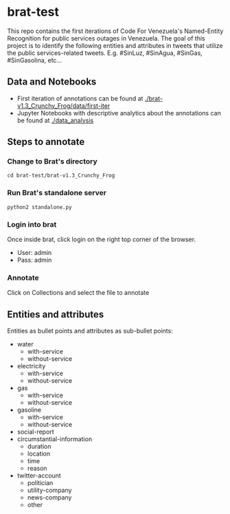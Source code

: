 # brat-test

This repo contains the first iterations of Code For Venezuela's Named-Entity Recognition for public services outages in Venezuela. The goal of this project is to identify the following entities and attributes in tweets that utilize the public services-related tweets. E.g. #SinLuz, #SinAgua, #SinGas, #SinGasolina, etc...

## Data and Notebooks

- First iteration of annotations can be found at [./brat-v1.3_Crunchy_Frog/data/first-iter](https://github.com/dieko95/brat-test/tree/master/brat-v1.3_Crunchy_Frog/data/first-iter)
- Jupyter Notebooks with descriptive analytics about the annotations can be found at [./data_analysis](https://github.com/dieko95/brat-test/tree/master/data_analysis)

## Steps to annotate

### Change to Brat's directory
`cd brat-test/brat-v1.3_Crunchy_Frog`

### Run Brat's standalone server
`python2 standalone.py`

### Login into brat
Once inside brat, click login on the right top corner of the browser.
- User: admin
- Pass: admin

### Annotate
Click on Collections and select the file to annotate

## Entities and attributes

Entities as bullet points and attributes as sub-bullet points:

- water
  - with-service
  - without-service
- electricity
  - with-service
  - without-service
- gas
  - with-service
  - without-service
- gasoline
  - with-service
  - without-service
- social-report
- circumstantial-information
  - duration
  - location
  - time
  - reason
- twitter-account
  - politician
  - utility-company
  - news-company
  - other
